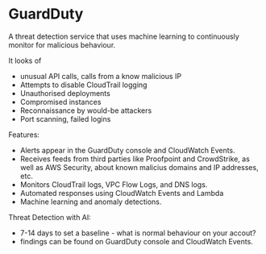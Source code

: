 # GuardDuty

A threat detection service that uses machine learning to continuously monitor for malicious behaviour.&#x20;

It looks of

* unusual API calls, calls from a know malicious IP
* Attempts to disable CloudTrail logging
* Unauthorised deployments&#x20;
* Compromised instances
* Reconnaissance by would-be attackers&#x20;
* Port scanning, failed logins

Features:

* Alerts appear in the GuardDuty console and CloudWatch Events.&#x20;
* Receives feeds from third parties like Proofpoint and CrowdStrike, as well as AWS Security, about known malicius domains and IP addresses, etc.&#x20;
* Monitors CloudTrail logs, VPC Flow Logs, and DNS logs.
* Automated responses using CloudWatch Events and Lambda
* Machine learning and anomaly detections.

Threat Detection with AI:

* 7-14 days to set a baseline - what is normal behaviour on your accout?
* findings can be found on GuardDuty console and CloudWatch Events.
